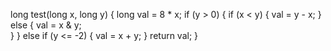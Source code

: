 long test(long x, long y) {
    long val = 8  * x;
    if (y > 0) {
        if (x < y) {
            val = y - x; 
        } else {
            val = x & y;   
        }
    } else if (y <= -2) {
        val = x + y;
    }
    return val;
}